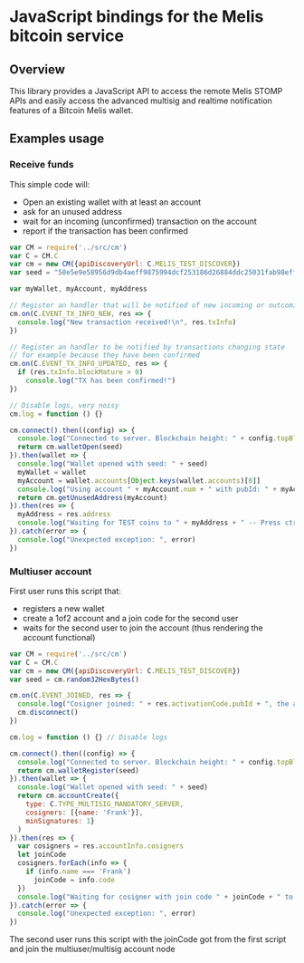 # JavaScript bindings for the Melis bitcoin service

## Overview

This library provides a JavaScript API to access the remote Melis STOMP APIs
and easily access the advanced multisig and realtime notification features
of a Bitcoin Melis wallet.

## Examples usage

### Receive funds
This simple code will:
* Open an existing wallet with at least an account
* ask for an unused address
* wait for an incoming (unconfirmed) transaction on the account
* report if the transaction has been confirmed

```javascript
var CM = require('../src/cm')
var C = CM.C
var cm = new CM({apiDiscoveryUrl: C.MELIS_TEST_DISCOVER})
var seed = "58e5e9e58956d9db4aeff9875994dcf253186d26884ddc25031fab98eff6ea34" // an existing wallet used for testing purposes

var myWallet, myAccount, myAddress

// Register an handler that will be notified of new incoming or outcoming transactions
cm.on(C.EVENT_TX_INFO_NEW, res => {
  console.log("New transaction received!\n", res.txInfo)
})

// Register an handler to be notified by transactions changing state
// for example because they have been confirmed
cm.on(C.EVENT_TX_INFO_UPDATED, res => {
  if (res.txInfo.blockMature > 0)
    console.log("TX has been confirmed!")
})

// Disable logs, very noisy
cm.log = function () {}

cm.connect().then((config) => {
  console.log("Connected to server. Blockchain height: " + config.topBlock.height)
  return cm.walletOpen(seed)
}).then(wallet => {
  console.log("Wallet opened with seed: " + seed)
  myWallet = wallet
  myAccount = wallet.accounts[Object.keys(wallet.accounts)[0]]
  console.log("Using account " + myAccount.num + " with pubId: " + myAccount.pubId)
  return cm.getUnusedAddress(myAccount)
}).then(res => {
  myAddress = res.address
  console.log("Waiting for TEST coins to " + myAddress + " -- Press ctrl-c to exit")
}).catch(error => {
  console.log("Unexpected exception: ", error)
})
```

### Multiuser account
First user runs this script that:
* registers a new wallet
* create a 1of2 account and a join code for the second user
* waits for the second user to join the account (thus rendering the account functional)

```javascript
var CM = require('../src/cm')
var C = CM.C
var cm = new CM({apiDiscoveryUrl: C.MELIS_TEST_DISCOVER})
var seed = cm.random32HexBytes()

cm.on(C.EVENT_JOINED, res => {
  console.log("Cosigner joined: " + res.activationCode.pubId + ", the account is ready!")
  cm.disconnect()
})

cm.log = function () {} // Disable logs

cm.connect().then((config) => {
  console.log("Connected to server. Blockchain height: " + config.topBlock.height)
  return cm.walletRegister(seed)
}).then(wallet => {
  console.log("Wallet opened with seed: " + seed)
  return cm.accountCreate({
    type: C.TYPE_MULTISIG_MANDATORY_SERVER,
    cosigners: [{name: 'Frank'}],
    minSignatures: 1}
  )
}).then(res => {
  var cosigners = res.accountInfo.cosigners
  let joinCode
  cosigners.forEach(info => {
    if (info.name === 'Frank')
      joinCode = info.code
  })
  console.log("Waiting for cosigner with join code " + joinCode + " to join my account -- Press ctrl-c to exit")
}).catch(error => {
  console.log("Unexpected exception: ", error)
})
```

The second user runs this script with the joinCode got from the first script and join the multiuser/multisig account
node <script> <joincode>

```javascript
var CM = require('../src/cm')
var C = CM.C
var cm = new CM({apiDiscoveryUrl: C.MELIS_TEST_DISCOVER})
var seed = cm.random32HexBytes()

if (process.argv.length < 3) {
  console.log("Please pass joinCode as first argument")
  process.exit(1)
}
var joinCode = process.argv[2]

cm.log = function () {} // Disable logs
cm.connect().then((config) => {
  console.log("Connected to server. Blockchain height: " + config.topBlock.height + " joinCode: " + joinCode)
  return cm.walletRegister(seed)
}).then(wallet => {
  console.log("Wallet opened with seed: " + seed)
  return cm.accountJoin({code: joinCode})
}).then(res => {
  console.log("Multisig account joined with joinCode: " + joinCode)
  return cm.disconnect()
}).catch(error => {
  console.log("Unexpected exception: ", error)
})
```